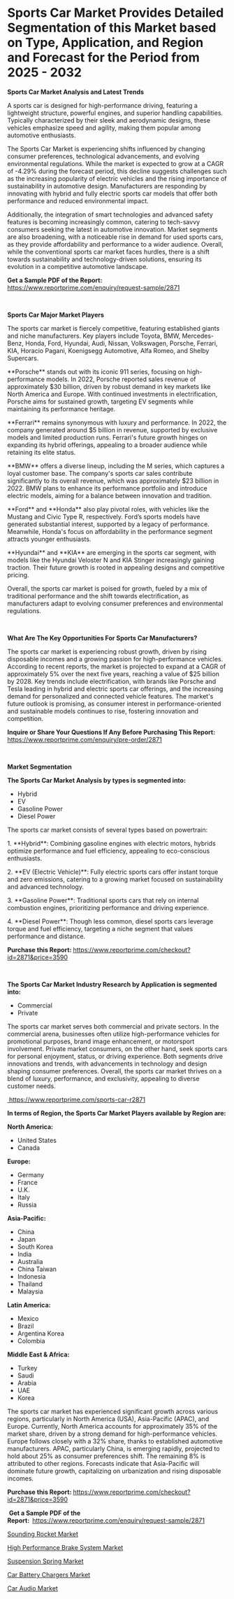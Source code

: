<p><h1>Sports Car Market Provides Detailed Segmentation of this Market based on Type, Application, and Region and Forecast for the Period from 2025 - 2032</h1></p><p><strong>Sports Car Market Analysis and Latest Trends</strong></p>
<p><p>A sports car is designed for high-performance driving, featuring a lightweight structure, powerful engines, and superior handling capabilities. Typically characterized by their sleek and aerodynamic designs, these vehicles emphasize speed and agility, making them popular among automotive enthusiasts.</p><p>The Sports Car Market is experiencing shifts influenced by changing consumer preferences, technological advancements, and evolving environmental regulations. While the market is expected to grow at a CAGR of -4.29% during the forecast period, this decline suggests challenges such as the increasing popularity of electric vehicles and the rising importance of sustainability in automotive design. Manufacturers are responding by innovating with hybrid and fully electric sports car models that offer both performance and reduced environmental impact.</p><p>Additionally, the integration of smart technologies and advanced safety features is becoming increasingly common, catering to tech-savvy consumers seeking the latest in automotive innovation. Market segments are also broadening, with a noticeable rise in demand for used sports cars, as they provide affordability and performance to a wider audience. Overall, while the conventional sports car market faces hurdles, there is a shift towards sustainability and technology-driven solutions, ensuring its evolution in a competitive automotive landscape.</p></p>
<p><strong>Get a Sample PDF of the Report:&nbsp;</strong> <a href="https://www.reportprime.com/enquiry/request-sample/2871?utm_campaign=1113&utm_medium=2&utm_source=Github&utm_content=ia&utm_term=17032025&utm_id=sports-car">https://www.reportprime.com/enquiry/request-sample/2871</a></p>
<p>&nbsp;</p>
<p><strong>Sports Car Major Market Players</strong></p>
<p><p>The sports car market is fiercely competitive, featuring established giants and niche manufacturers. Key players include Toyota, BMW, Mercedes-Benz, Honda, Ford, Hyundai, Audi, Nissan, Volkswagen, Porsche, Ferrari, KIA, Horacio Pagani, Koenigsegg Automotive, Alfa Romeo, and Shelby Supercars.</p><p>**Porsche** stands out with its iconic 911 series, focusing on high-performance models. In 2022, Porsche reported sales revenue of approximately $30 billion, driven by robust demand in key markets like North America and Europe. With continued investments in electrification, Porsche aims for sustained growth, targeting EV segments while maintaining its performance heritage.</p><p>**Ferrari** remains synonymous with luxury and performance. In 2022, the company generated around $5 billion in revenue, supported by exclusive models and limited production runs. Ferrari's future growth hinges on expanding its hybrid offerings, appealing to a broader audience while retaining its elite status.</p><p>**BMW** offers a diverse lineup, including the M series, which captures a loyal customer base. The company's sports car sales contribute significantly to its overall revenue, which was approximately $23 billion in 2022. BMW plans to enhance its performance portfolio and introduce electric models, aiming for a balance between innovation and tradition.</p><p>**Ford** and **Honda** also play pivotal roles, with vehicles like the Mustang and Civic Type R, respectively. Ford’s sports models have generated substantial interest, supported by a legacy of performance. Meanwhile, Honda's focus on affordability in the performance segment attracts younger enthusiasts.</p><p>**Hyundai** and **KIA** are emerging in the sports car segment, with models like the Hyundai Veloster N and KIA Stinger increasingly gaining traction. Their future growth is rooted in appealing designs and competitive pricing.</p><p>Overall, the sports car market is poised for growth, fueled by a mix of traditional performance and the shift towards electrification, as manufacturers adapt to evolving consumer preferences and environmental regulations.</p></p>
<p>&nbsp;</p>
<p><strong>What Are The Key Opportunities For Sports Car Manufacturers?</strong></p>
<p><p>The sports car market is experiencing robust growth, driven by rising disposable incomes and a growing passion for high-performance vehicles. According to recent reports, the market is projected to expand at a CAGR of approximately 5% over the next five years, reaching a value of $25 billion by 2028. Key trends include electrification, with brands like Porsche and Tesla leading in hybrid and electric sports car offerings, and the increasing demand for personalized and connected vehicle features. The market's future outlook is promising, as consumer interest in performance-oriented and sustainable models continues to rise, fostering innovation and competition.</p></p>
<p><strong>Inquire or Share Your Questions If Any Before Purchasing This Report:</strong> <a href="https://www.reportprime.com/enquiry/pre-order/2871?utm_campaign=1113&utm_medium=2&utm_source=Github&utm_content=ia&utm_term=17032025&utm_id=sports-car">https://www.reportprime.com/enquiry/pre-order/2871</a></p>
<p>&nbsp;</p>
<p><strong>Market Segmentation</strong></p>
<p><strong>The Sports Car Market Analysis by types is segmented into:</strong></p>
<p><ul><li>Hybrid</li><li>EV</li><li>Gasoline Power</li><li>Diesel Power</li></ul></p>
<p><p>The sports car market consists of several types based on powertrain: </p><p>1. **Hybrid**: Combining gasoline engines with electric motors, hybrids optimize performance and fuel efficiency, appealing to eco-conscious enthusiasts.</p><p>2. **EV (Electric Vehicle)**: Fully electric sports cars offer instant torque and zero emissions, catering to a growing market focused on sustainability and advanced technology.</p><p>3. **Gasoline Power**: Traditional sports cars that rely on internal combustion engines, prioritizing performance and driving experience.</p><p>4. **Diesel Power**: Though less common, diesel sports cars leverage torque and fuel efficiency, targeting a niche segment that values performance and distance.</p></p>
<p><strong>Purchase this Report:&nbsp;</strong><a href="https://www.reportprime.com/checkout?id=2871&price=3590&utm_campaign=1113&utm_medium=2&utm_source=Github&utm_content=ia&utm_term=17032025&utm_id=sports-car">https://www.reportprime.com/checkout?id=2871&price=3590</a></p>
<p>&nbsp;</p>
<p><strong>The Sports Car Market Industry Research by Application is segmented into:</strong></p>
<p><ul><li>Commercial</li><li>Private</li></ul></p>
<p><p>The sports car market serves both commercial and private sectors. In the commercial arena, businesses often utilize high-performance vehicles for promotional purposes, brand image enhancement, or motorsport involvement. Private market consumers, on the other hand, seek sports cars for personal enjoyment, status, or driving experience. Both segments drive innovations and trends, with advancements in technology and design shaping consumer preferences. Overall, the sports car market thrives on a blend of luxury, performance, and exclusivity, appealing to diverse customer needs.</p></p>
<p><a href="https://www.reportprime.com/sports-car-r2871?utm_campaign=1113&utm_medium=2&utm_source=Github&utm_content=ia&utm_term=17032025&utm_id=sports-car">&nbsp;https://www.reportprime.com/sports-car-r2871</a></p>
<p><strong>In terms of Region, the Sports Car Market Players available by Region are:</strong></p>
<p>
    <p> <strong> North America: </strong>
        <ul>
            <li>United States</li>
            <li>Canada</li>
        </ul>
        </p> 
    <p> <strong> Europe: </strong>
        <ul>
            <li>Germany</li>
            <li>France</li>
            <li>U.K.</li>
            <li>Italy</li>
            <li>Russia</li>
        </ul>
        </p> 
    <p> <strong> Asia-Pacific: </strong>
        <ul>
            <li>China</li>
            <li>Japan</li>
            <li>South Korea</li>
            <li>India</li>
            <li>Australia</li>
            <li>China Taiwan</li>
            <li>Indonesia</li>
            <li>Thailand</li>
            <li>Malaysia</li>
        </ul>
        </p> 
    <p> <strong> Latin America: </strong>
        <ul>
            <li>Mexico</li>
            <li>Brazil</li>
            <li>Argentina Korea</li>
            <li>Colombia</li>
        </ul>
        </p> 
    <p> <strong> Middle East & Africa: </strong>
        <ul>
            <li>Turkey</li>
            <li>Saudi</li>
            <li>Arabia</li>
            <li>UAE</li>
            <li>Korea</li>
        </ul>
    </p>
    </p>
<p><p>The sports car market has experienced significant growth across various regions, particularly in North America (USA), Asia-Pacific (APAC), and Europe. Currently, North America accounts for approximately 35% of the market share, driven by a strong demand for high-performance vehicles. Europe follows closely with a 32% share, thanks to established automotive manufacturers. APAC, particularly China, is emerging rapidly, projected to hold about 25% as consumer preferences shift. The remaining 8% is attributed to other regions. Forecasts indicate that Asia-Pacific will dominate future growth, capitalizing on urbanization and rising disposable incomes.</p></p>
<p><strong>Purchase this Report: </strong><a href="https://www.reportprime.com/checkout?id=2871&price=3590&utm_campaign=1113&utm_medium=2&utm_source=Github&utm_content=ia&utm_term=17032025&utm_id=sports-car">https://www.reportprime.com/checkout?id=2871&price=3590</a></p>
<p>&nbsp;<strong>Get a Sample PDF of the Report:&nbsp;&nbsp;</strong><a href="https://www.reportprime.com/enquiry/request-sample/2871?utm_campaign=1113&utm_medium=2&utm_source=Github&utm_content=ia&utm_term=17032025&utm_id=sports-car">https://www.reportprime.com/enquiry/request-sample/2871</a></p>
<p><strong></strong></p>
<p><p><a href="https://github.com/sarialahipff/Market-Research-Report-List-1/blob/main/sounding-rocket-market.md?utm_campaign=1113&utm_medium=2&utm_source=Github&utm_content=ia&utm_term=17032025&utm_id=sports-car">Sounding Rocket Market</a></p><p><a href="https://github.com/edderkoliso1/Market-Research-Report-List-1/blob/main/high-performance-brake-system-market.md?utm_campaign=1113&utm_medium=2&utm_source=Github&utm_content=ia&utm_term=17032025&utm_id=sports-car">High Performance Brake System Market</a></p><p><a href="https://github.com/tamerlgwilt/Market-Research-Report-List-1/blob/main/suspension-spring-market.md?utm_campaign=1113&utm_medium=2&utm_source=Github&utm_content=ia&utm_term=17032025&utm_id=sports-car">Suspension Spring Market</a></p><p><a href="https://github.com/gorbaicodaro/Market-Research-Report-List-1/blob/main/car-battery-chargers-market.md?utm_campaign=1113&utm_medium=2&utm_source=Github&utm_content=ia&utm_term=17032025&utm_id=sports-car">Car Battery Chargers Market</a></p><p><a href="https://github.com/seemagarbeha/Market-Research-Report-List-1/blob/main/car-audio-market.md?utm_campaign=1113&utm_medium=2&utm_source=Github&utm_content=ia&utm_term=17032025&utm_id=sports-car">Car Audio Market</a></p></p>